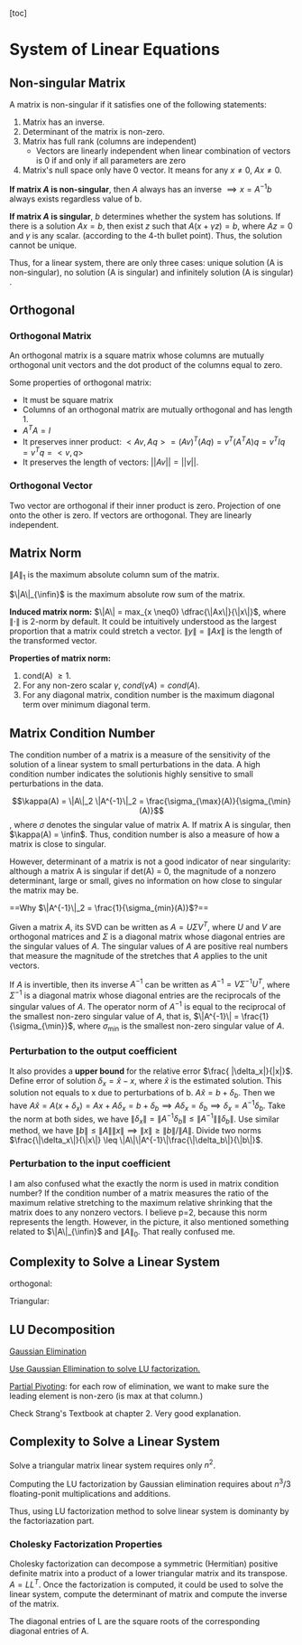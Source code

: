 [toc]

# System of Linear Equations

## Non-singular Matrix

A matrix is non-singular if it satisfies one of the following statements:

1. Matrix has an inverse.
2. Determinant of the matrix is non-zero.
3. Matrix has full rank (columns are independent)
   - Vectors are linearly independent when linear combination of vectors is 0 if and only if all parameters are zero
4. Matrix's null space only have 0 vector. It means for any $x \neq 0$, $Ax \neq 0$.

**If matrix $A$ is non-singular**, then $A$ always has an inverse $\implies x = A^{-1}b$  always exists regardless value of b.

**If matrix $A$ is singular**, $b$ determines whether the system has solutions. If there is a solution $Ax = b$, then exist $z$ such that $A(x + \gamma z) = b$, where $Az = 0$ and $\gamma$ is any scalar. (according to the 4-th bullet point). Thus, the solution cannot be unique.

Thus, for a linear system, there are only three cases: unique solution (A is non-singular), no solution (A is singular) and infinitely solution  (A is singular) .



## Orthogonal

### Orthogonal Matrix

An orthogonal matrix is a square matrix whose columns are mutually orthogonal unit vectors and the dot product of the columns equal to zero.

Some properties of orthogonal matrix:

- It must be square matrix
- Columns of an orthogonal matrix are mutually orthogonal and has length 1.
- $A^TA = I$
- It preserves inner product: $<Av, Aq> = (Av)^T (Aq) = v^T (A^T A) q = v^T I q = v^T q = <v, q>$
- It preserves the length of vectors: $||Av|| = ||v||$.

### Orthogonal Vector

Two vector are orthogonal if their inner product is zero. Projection of one onto the other is zero. If vectors are orthogonal. They are linearly independent.



## Matrix Norm

$\|A\|_1$ is the maximum absolute column sum of the matrix.

$\|A\|_{\infin}$ is the maximum absolute row sum of the matrix.

**Induced matrix norm:** $\|A\| = max_{x \neq0} \dfrac{\|Ax\|}{\|x\|}$, where $\|\cdot\|$ is 2-norm by default. It could be intuitively understood as the largest proportion that a matrix could stretch a vector. $\|y\| = \|Ax\|$ is the length of the transformed vector.

**Properties of matrix norm:**

1. cond(A) $\geq 1$. 
2. For any non-zero scalar $\gamma$, $cond(\gamma A) = cond(A)$. 
3. For any diagonal matrix, condition number is the maximum diagonal term over minimum diagonal term.



## Matrix Condition Number

The condition number of a matrix is a measure of the sensitivity of the solution of a linear system to small perturbations in the data. A high condition number indicates the solutionis highly sensitive to small perturbations in the data.

$$\kappa(A) = \|A\|_2 \|A^{-1}\|_2 = \frac{\sigma_{\max}(A)}{\sigma_{\min}(A)}$$, where $\sigma$ denotes the singular value of matrix A. If matrix A is singular, then $\kappa(A) = \infin$. Thus, condition number is also a measure of how a matrix is close to singular.

However, determinant of a matrix is not a good indicator of near singularity: although a matrix A is singular if det(A) = 0, the magnitude of a nonzero determinant, large or small, gives no information on how close to singular the matrix may be.



==Why $\|A^{-1}\|_2 = \frac{1}{\sigma_{min}(A)}$?==

Given a matrix $A$, its SVD can be written as $A = U\Sigma V^T$, where $U$ and $V$ are orthogonal matrices and $\Sigma$ is a diagonal matrix whose diagonal entries are the singular values of $A$. The singular values of $A$ are positive real numbers that measure the magnitude of the stretches that $A$ applies to the unit vectors.

If $A$ is invertible, then its inverse $A^{-1}$ can be written as $A^{-1} = V \Sigma^{-1} U^T$, where $\Sigma^{-1}$ is a diagonal matrix whose diagonal entries are the reciprocals of the singular values of $A$. The operator norm of $A^{-1}$ is equal to the reciprocal of the smallest non-zero singular value of $A$, that is, $\|A^{-1}\| = \frac{1}{\sigma_{\min}}$, where $\sigma_{\min}$ is the smallest non-zero singular value of $A$.



### Perturbation to the output coefficient

It also provides a **upper bound** for the relative error $\frac{
|\delta_x|}{|x|}$. Define error of solution $\delta_x = \hat{x} - x$, where $\hat{x}$ is the  estimated solution. This solution not equals to x due to perturbations of b. $A\hat{x} = b + \delta_b$.  Then we have $A\hat{x} = A(x + \delta_x) = Ax + A\delta_x = b + \delta_b \implies A\delta_x = \delta_b \implies \delta_x = A^{-1}\delta_b$. Take the norm at both sides, we have $\|\delta_x\| = \|A^{-1}\delta_b\| \leq \|A^{-1}\|\|\delta_b\|$. Use similar method, we have $\|b\| \leq \|A\|\|x\| \implies \|x\| \geq \|b\| / \|A\|$. Divide two norms $\frac{\|\delta_x\|}{\|x\|} \leq \|A\|\|A^{-1}\|\frac{\|\delta_b\|}{\|b\|}$. 

### Perturbation to the input coefficient

I am also confused what the exactly the norm is used in matrix condition number? If the condition number of a matrix measures the ratio of the maximum relative stretching to the maximum relative shrinking that the matrix does to any nonzero vectors. I believe p=2, because this norm represents the length. However, in the picture, it also mentioned something related to $\|A\|_{\infin}$ and $\|A\|_0$. That really confused me.

## Complexity to Solve a Linear System

orthogonal:

Triangular:

## LU Decomposition

[Gaussian Elimination](https://www.youtube.com/watch?v=RgnWMBpQPXk)

[Use Gaussian Ellimination to solve LU factorization.](https://www.youtube.com/watch?v=BFYFkn-eOQk)

[Partial Pivoting](https://www.youtube.com/watch?v=RgnWMBpQPXk): for each row of elimination, we want to make sure the leading element is non-zero (is max at that column.)

Check Strang's Textbook at chapter 2. Very good explanation.

## Complexity to Solve a Linear System

Solve a triangular matrix linear system requires only $n^2$.

Computing the LU factorization by Gaussian elimination requires about $n^3/3$ floating-ponit multiplications and additions.

Thus, using LU factorization method to solve linear system is dominanty by the factoriazation part.

### Cholesky Factorization Properties

Cholesky factorization can decompose a symmetric (Hermitian) positive definite matrix into a product of a lower triangular matrix and its transpose. $A = LL^T$. Once the factorization is computed, it could be used to solve the linear system, compute the determinant of matrix and compute the inverse of the matrix.

The diagonal entries of L are the square roots of the corresponding diagonal entries of A.

